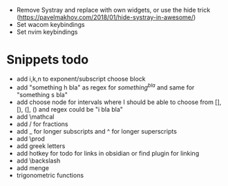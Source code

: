 + Remove Systray and replace with own widgets, or use the hide trick (https://pavelmakhov.com/2018/01/hide-systray-in-awesome/)
+ Set wacom keybindings
+ Set nvim keybindings

#  Snippets todo
+ add i,k,n to exponent/subscript choose block
+ add "something h bla" as regex for $something^{bla}$ and same for "something s bla"
+ add choose node for intervals where I should be able to choose from [], [), (], () and regex could be "i bla bla"
+ add \mathcal
+ add / for fractions
+ add _ for longer subscripts and ^ for longer superscripts
+ add \prod
+ add greek letters
+ add hotkey for todo for links in obsidian or find plugin for linking
+ add \backslash
+ add menge
+ trigonometric functions
